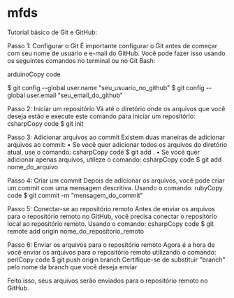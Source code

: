 # mfds
Tutorial básico de Git e GitHub:

Passo 1: Configurar o Git 
É importante configurar o Git antes de começar com seu nome de usuário e e-mail do GitHub. Você pode fazer isso usando os seguintes comandos no terminal ou no Git Bash:

arduinoCopy code

$ git config --global user.name "seu_usuario_no_github"
$ git config --global user.email "seu_email_do_github"

Passo 2: Iniciar um repositório 
Vá até o diretório onde os arquivos que você deseja estão e execute este comando para iniciar um repositório:
csharpCopy code
$ git init

Passo 3: Adicionar arquivos ao commit 
Existem duas maneiras de adicionar arquivos ao commit:
    • Se você quer adicionar todos os arquivos do diretório atual, use o comando:
csharpCopy code
$ git add .
    • Se você quer adicionar apenas arquivos, utileze o comando:
csharpCopy code
$ git add nome_do_arquivo

Passo 4: Criar um commit 
Depois de adicionar os arquivos, você pode criar um commit com uma mensagem descritiva. Usando o comando:
rubyCopy code
$ git commit -m "mensagem_do_commit"

Passo 5: Conectar-se ao repositório remoto
Antes de enviar os arquivos para o repositório remoto no GitHub, você precisa conectar o repositório local ao repositório remoto. Usando o comando:
csharpCopy code
$ git remote add origin nome_do_repositorio_remoto

Passo 6: Enviar os arquivos para o repositório remoto
Agora é a hora de você enviar os arquivos para o repositório remoto utilizando o comando:
perlCopy code
$ git push origin branch
Certifique-se de substituir "branch" pelo nome da branch que você deseja enviar

Feito isso, seus arquivos serão enviados para o repositório remoto no GitHub.
